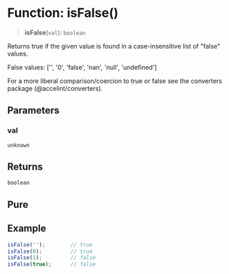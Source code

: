 # Function: isFalse()

> **isFalse**(`val`): `boolean`

Returns true if the given value is found in a case-insensitive list of
"false" values.

False values: ['', '0', 'false', 'nan', 'null', 'undefined']

For a more liberal comparison/coercion to true or false see the converters
package (@accelint/converters).

## Parameters

### val

`unknown`

## Returns

`boolean`

## Pure

## Example

```ts
isFalse('');        // true
isFalse(0);         // true
isFalse(1);         // false
isFalse(true);      // false
```
